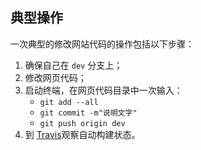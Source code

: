 ## 典型操作

一次典型的修改网站代码的操作包括以下步骤：

1. 确保自己在 `dev` 分支上；
2. 修改网页代码；
3. 启动终端，在网页代码目录中一次输入：
    * `git add --all`
    * `git commit -m"说明文字"`
    * `git push origin dev`
4. 到 [Travis](travis-ci.org/academic532/academic532.github.io)观察自动构建状态。